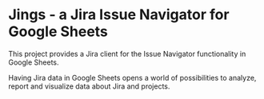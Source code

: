 # Jings - a Jira Issue Navigator for Google Sheets
This project provides a Jira client for the Issue Navigator functionality in Google Sheets. 

Having Jira data in Google Sheets opens a world of possibilities to analyze, report and visualize data about Jira and projects. 

